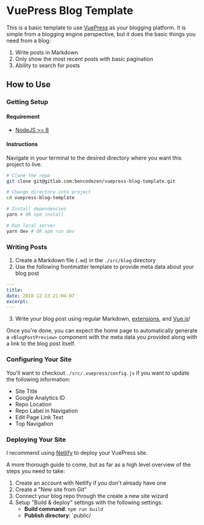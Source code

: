 # VuePress Blog Template

This is a basic template to use [VuePress](https://www.vuepress.vuejs.org) as your blogging platform. It is simple from a blogging engine perspective, but it does the basic things you need from a blog:

1. Write posts in Markdown
1. Only show the most recent posts with basic pagination
1. Ability to search for posts

## How to Use

### Getting Setup

#### Requirement

- [NodeJS >= 8](https://nodejs.org/)

#### Instructions

Navigate in your terminal to the desired directory where you want this project to live.

```bash
# Clone the repo
git clone git@gitlab.com:bencodezen/vuepress-blog-template.git

# Change directory into project
cd vuepress-blog-template

# Install dependencies
yarn # OR npm install

# Run local server
yarn dev # OR npm run dev
```

### Writing Posts

1. Create a Markdown file (`.md`) in the `./src/blog` directory
2. Use the following frontmatter template to provide meta data about your blog post
```yaml
---
title: 
date: 2018-12-23 21:04:07
excerpt: 
---
```
3. Write your blog post using regular Markdown, [extensions](https://vuepress.vuejs.org/guide/markdown.html), and [Vue.js](https://vuepress.vuejs.org/guide/using-vue.html)!

Once you're done, you can expect the home page to automatically generate a `<BlogPostPreview>` component with the meta data you provided along with a link to the blog post itself.


### Configuring Your Site

You'll want to checkout `./src/.vuepress/config.js` if you want to update the following information:

- Site Title
- Google Analytics ID
- Repo Location
- Repo Label in Navigation
- Edit Page Link Text
- Top Navigation

### Deploying Your Site

I recommend using [Netlify](https://www.netlify.com/) to deploy your VuePress site.

A more thorough guide to come, but as far as a high level overview of the steps you need to take:

1. Create an account with Netlify if you don't already have one
1. Create a "New site from Git"
1. Connect your blog repo through the create a new site wizard
1. Setup "Build & deploy" settings with the following settings:
    - **Build command**: `npm run build`
    - **Publish directory**: `public/
